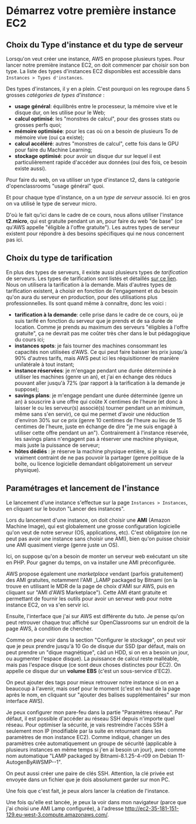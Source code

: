 # Démarrez votre première instance EC2

## Choix du Type d'instance et du type de serveur

Lorsqu'on veut créer une instance, AWS en propose plusieurs types. Pour lancer notre première instance EC2, on doit commencer par choisir son bon type.
La liste des types d'instances EC2 disponibles est accessible dans `Instances > Types d'instances`.

Des types d'instances, il y en a plein. C'est pourquoi on les regroupe dans 5 grosses _catégories de types d'instance_ :

- **usage général**: équilibrés entre le processeur, la mémoire vive et le disque dur, on les utilise pour le Web;
- **calcul optimisé**: les "monstres de calcul", pour des grosses stats ou grosses perfs quoi;
- **mémoire optimisée**: pour les cas où on a besoin de plusieurs To de mémoire vive (oui ça existe);
- **calcul accéléré**: autres "monstres de calcul", cette fois dans le GPU pour faire du Machine Learning;
- **stockage optimisé**: pour avoir un disque dur sur lequel il est particulièrement rapide d'accéder aux données (oui des fois, ce besoin existe aussi).

Pour faire du web, on va utiliser un type d'instance t2, dans la catégorie d'openclassrooms "usage général" quoi.

Et pour chaque type d'instance, on a un _type de serveur_ associé. Ici en gros on va utilisé le type de serveur micro.

D'où le fait qu'ici dans le cadre de ce cours, nous allons utiliser l'instance **t2.micro**, qui est gratuite pendant un an, pour faire du web "de base" (ce qu'AWS appelle "éligible à l'offre gratuite"). Les autres types de serveur existent pour répondre à des besoins spécifiques qui ne nous concernent pas ici.

## Choix du type de tarification

En plus des types de serveurs, il existe aussi plusieurs types de _tarification_ de serveurs. Les types de tarification sont listés et détaillés [sur ce lien](https://aws.amazon.com/fr/ec2/pricing/). Nous on utilisera la tarification à la demande. Mais d'autres types de tarification existent, à choisir en fonction de l'engagement et du besoin qu'on aura du serveur en production, pour des utilisations plus professionnelles. Ils sont quand même à connaître, donc les voici :

- **tarification à la demande**: celle prise dans le cadre de ce cours, où je suis tarifé en fonction du serveur que je prends et de sa durée de location. Comme je prends au maximum des serveurs "éligibles à l'offre gratuite", ça ne devrait pas me coûter très cher dans le but pédagogique du cours ici;
- **instances spots**: je fais tourner des machines consommant les capacités non utilisées d'AWS. Ce qui peut faire baisser les prix jusqu'à 90% d'autres tarifs, mais AWS peut ici les réquisitionner de manière unilatérale à tout instant;
- **instance réservées**: je m'engage pendant une durée déterminée à utiliser les machines (genre un an), et j'ai en échange des réducs pouvant aller jusqu'à 72% (par rapport à la tarification à la demande je suppose);
- **savings plans**: je m'engage pendant une durée déterminée (genre un an) à souscrire à une offre qui coûte X centimes de l'heure (et donc à laisser le ou les serveur(s) associé(s) tourner pendant un an minimum, même sans s'en servir), ce qui me permet d'avoir une réduction d'environ 30% sur ce prix (genre 10 centimes de l'heure au lieu de 15 centimes de l'heure, juste en échange de dire "je me suis engagé à utiliser cette offre pendant un an"). Contrairement à l'instance réservée, les savings plans n'engagent pas à réserver une machine physique, mais juste la puissance de serveur;
- **hôtes dédiés** : je réserve la machine physique entière, si je suis vraiment contraint de ne pas pouvoir la partager (genre politique de la boîte, ou licence logicielle demandant obligatoirement un serveur physique).

## Paramétrages et lancement de l'instance

Le lancement d'une instance s'effectue sur la page `Instances > Instances`, en cliquant sur le bouton "Lancer des instances".

Lors du lancement d'une instance, on doit choisir une **AMI** (Amazon Machine Image), qui est globalement une grosse configuration logicielle qu'on veut de notre serveur (OS, applications, etc). C'est obligatoire (on ne peut pas avoir une instance sans choisir une AMI), bien qu'on puisse choisir une AMI quasiment vierge (genre juste un OS).

Ici, on suppose qu'on a besoin de monter un serveur web exécutant un site en PHP. Pour gagner du temps, on va installer une AMI préconfigurée.

AWS propose également une _marketplace_ vendant (parfois gratuitement) des AMI gratuites, notamment l'AMI _LAMP packaged by Bitnami (on la trouve en utilisant le MDR de la page de choix d'AMI sur AWS, puis en cliquant sur "AMI d'AWS Marketplace").
Cette AMI étant gratuite et permettant de fournir les outils pour avoir un serveur web pour notre instance EC2, on va s'en servir ici.

Ensuite, l'interface que j'ai sur AWS est différente du tuto. Je pense qu'on peut retrouver chaque truc affiché sur OpenClassrooms sur un endroit de la page AWS, à condition de chercher.

Comme on peur voir dans la section "Configurer le stockage", on peut voir que je peux prendre jusqu'à 10 Go de disque dur SSD (par défaut, mais on peut prendre un "dique magnétique", càd un HDD, si on en a besoin un jour, ou augmenter l'espace disque). La puissance de calcul reste malléable, mais pas l'espace disque (ce sont deux choses distinctes pour EC2). On appelle ce disque dur un **volume EBS** (c'est un sous-service d'EC2).

On peut ajouter des tags pour mieux retrouver notre instance si on en a beaucoup à l'avenir, mais osef pour le moment (c'est en haut de la page après le nom, en cliquant sur "ajouter des balises supplémentaires" sur mon interface AWS).

Je peux configurer mon pare-feu dans la partie "Paramètres réseau". Par défaut, il est possible d'accéder au réseau SSH depuis n'importe quel réseau. Pour optimiser la sécurité, je vais restreindre l'accès SSH à seulement mon IP (modifiable par la suite en retournant dans les paramètres de mon instance EC2). Comme indiqué, changer un des paramètres crée automatiquement un groupe de sécurité (applicable à plusieurs instances en même temps si j'en ai besoin un jour), avec comme nom automatique "LAMP packaged by Bitnami-8.1.25-4-r09 on Debian 11-AutogenByAWSMP--1".

On peut aussi créer une paire de clés SSH. Attention, la clé privée est envoyée dans un fichier que je dois absolument garder sur mon PC.

Une fois que c'est fait, je peux alors lancer la création de l'instance.

Une fois qu'elle est lancée, je peux la voir dans mon navigateur (parce que j'ai choisi une AMI Lamp configurée), à l'adresse <http://ec2-35-181-151-129.eu-west-3.compute.amazonaws.com/>.
